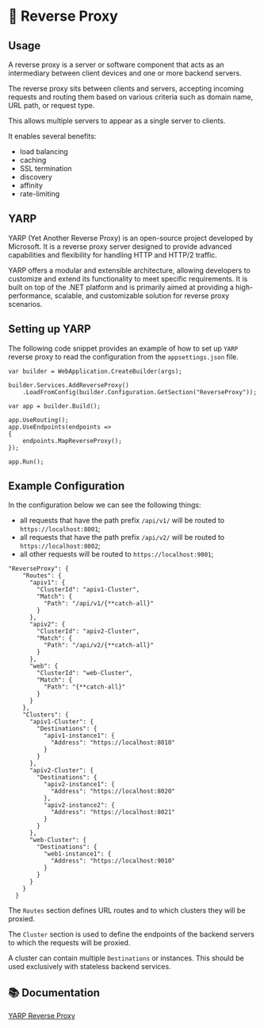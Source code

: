 # :twisted_rightwards_arrows: Reverse Proxy

## Usage

A reverse proxy is a server or software component that acts as an intermediary between client devices and one or more backend servers. 

The reverse proxy sits between clients and servers, accepting incoming requests and routing them based on various criteria such as domain name, URL path, or request type.

This allows multiple servers to appear as a single server to clients.

It enables several benefits:
* load balancing
* caching
* SSL termination
* discovery
* affinity
* rate-limiting

## YARP

YARP (Yet Another Reverse Proxy) is an open-source project developed by Microsoft. It is a reverse proxy server designed to provide advanced capabilities and flexibility for handling HTTP and HTTP/2 traffic.

YARP offers a modular and extensible architecture, allowing developers to customize and extend its functionality to meet specific requirements. It is built on top of the .NET platform and is primarily aimed at providing a high-performance, scalable, and customizable solution for reverse proxy scenarios.

## Setting up YARP

The following code snippet provides an example of how to set up `YARP` reverse proxy to read the configuration
from the `appsettings.json` file.
```
var builder = WebApplication.CreateBuilder(args);

builder.Services.AddReverseProxy()
    .LoadFromConfig(builder.Configuration.GetSection("ReverseProxy"));

var app = builder.Build();

app.UseRouting();
app.UseEndpoints(endpoints =>
{
    endpoints.MapReverseProxy();
});

app.Run();

```

## Example Configuration

In the configuration below we can see the following things:
* all requests that have the path prefix `/api/v1/` will be routed to `https://localhost:8001`;
* all requests that have the path prefix `/api/v2/` will be routed to `https://localhost:8002`;
* all other requests will be routed to `https://localhost:9001`;
```
"ReverseProxy": {
    "Routes": {
      "apiv1": {
        "ClusterId": "apiv1-Cluster",
        "Match": {
          "Path": "/api/v1/{**catch-all}"
        }
      },
      "apiv2": {
        "ClusterId": "apiv2-Cluster",
        "Match": {
          "Path": "/api/v2/{**catch-all}"
        }
      },
      "web": {
        "ClusterId": "web-Cluster",
        "Match": {
          "Path": "{**catch-all}"
        }
      }
    },
    "Clusters": {
      "apiv1-Cluster": {
        "Destinations": {
          "apiv1-instance1": {
            "Address": "https://localhost:8010"
          }
        }
      },
      "apiv2-Cluster": {
        "Destinations": {
          "apiv2-instance1": {
            "Address": "https://localhost:8020"
          },
          "apiv2-instance2": {
            "Address": "https://localhost:8021"
          }
        }
      },
      "web-Cluster": {
        "Destinations": {
          "web1-instance1": {
            "Address": "https://localhost:9010"
          }
        }
      }
    }
  }
```

The `Routes` section defines URL routes and to which clusters they will be proxied.

The `Cluster` section is used to define the endpoints of the backend servers 
to which the requests will be proxied. 

A cluster can contain multiple `Destinations` or instances. This should be used exclusively with 
stateless backend services.

## :books: Documentation

[YARP Reverse Proxy](https://microsoft.github.io/reverse-proxy/)
